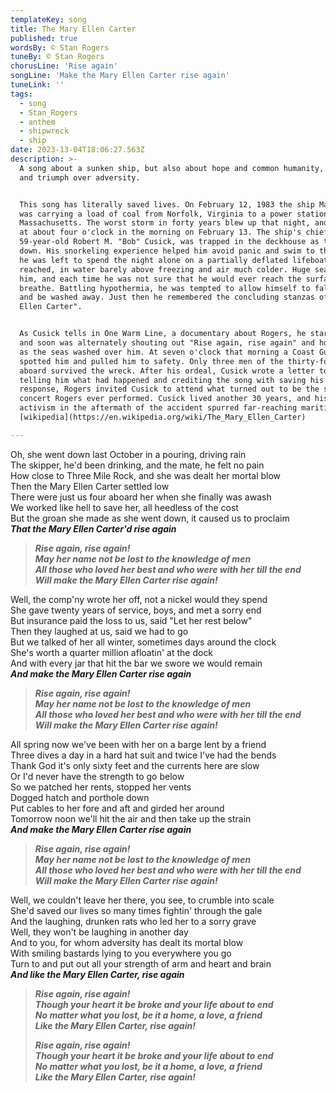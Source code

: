 ```yaml
---
templateKey: song
title: The Mary Ellen Carter
published: true
wordsBy: © Stan Rogers
tuneBy: © Stan Rogers
chorusLine: 'Rise again'
songLine: 'Make the Mary Ellen Carter rise again'
tuneLink: ''
tags:
  - song
  - Stan_Rogers
  - anthem
  - shipwreck
  - ship
date: 2023-13-04T18:06:27.563Z
description: >-
  A song about a sunken ship, but also about hope and common humanity,
  and triumph over adversity.


  This song has literally saved lives. On February 12, 1983 the ship Marine Electric
  was carrying a load of coal from Norfolk, Virginia to a power station in Somerset,
  Massachusetts. The worst storm in forty years blew up that night, and the ship sank
  at about four o'clock in the morning on February 13. The ship's chief mate, 
  59-year-old Robert M. "Bob" Cusick, was trapped in the deckhouse as the ship went
  down. His snorkeling experience helped him avoid panic and swim to the surface, but
  he was left to spend the night alone on a partially deflated lifeboat he eventually
  reached, in water barely above freezing and air much colder. Huge seas washed over
  him, and each time he was not sure that he would ever reach the surface again to
  breathe. Battling hypothermia, he was tempted to allow himself to fall unconscious
  and be washed away. Just then he remembered the concluding stanzas of "The Mary
  Ellen Carter".


  As Cusick tells in One Warm Line, a documentary about Rogers, he started to sing it
  and soon was alternately shouting out "Rise again, rise again" and holding his breath
  as the seas washed over him. At seven o'clock that morning a Coast Guard helicopter
  spotted him and pulled him to safety. Only three men of the thirty-four who had been
  aboard survived the wreck. After his ordeal, Cusick wrote a letter to Stan Rogers
  telling him what had happened and crediting the song with saving his life. In
  response, Rogers invited Cusick to attend what turned out to be the second-to-last
  concert Rogers ever performed. Cusick lived another 30 years, and his testimony and
  activism in the aftermath of the accident spurred far-reaching maritime safety reforms.
  [wikipedia](https://en.wikipedia.org/wiki/The_Mary_Ellen_Carter)

---
```


Oh, she went down last October in a pouring, driving rain\
The skipper, he'd been drinking, and the mate, he felt no pain\
How close to Three Mile Rock, and she was dealt her mortal blow\
Then the Mary Ellen Carter settled low\
There were just us four aboard her when she finally was awash\
We worked like hell to save her, all heedless of the cost\
But the groan she made as she went down, it caused us to proclaim\
***That the Mary Ellen Carter'd rise again***

> ***Rise again, rise again!\
May her name not be lost to the knowledge of men\
All those who loved her best and who were with her till the end\
Will make the Mary Ellen Carter rise again!***

Well, the comp'ny wrote her off, not a nickel would they spend\
She gave twenty years of service, boys, and met a sorry end\
But insurance paid the loss to us, said "Let her rest below"\
Then they laughed at us, said we had to go\
But we talked of her all winter, sometimes days around the clock\
She's worth a quarter million afloatin' at the dock\
And with every jar that hit the bar we swore we would remain\
***And make the Mary Ellen Carter rise again***

> ***Rise again, rise again!\
May her name not be lost to the knowledge of men\
All those who loved her best and who were with her till the end\
Will make the Mary Ellen Carter rise again!***

All spring now we've been with her on a barge lent by a friend\
Three dives a day in a hard hat suit and twice I've had the bends\
Thank God it's only sixty feet and the currents here are slow\
Or I'd never have the strength to go below\
So we patched her rents, stopped her vents\
Dogged hatch and porthole down\
Put cables to her fore and aft and girded her around\
Tomorrow noon we'll hit the air and then take up the strain\
***And make the Mary Ellen Carter rise again***

> ***Rise again, rise again!***\
> ***May her name not be lost to the knowledge of men***\
> ***All those who loved her best and who were with her till the end***\
> ***Will make the Mary Ellen Carter rise again!***

Well, we couldn't leave her there, you see, to crumble into scale\
She'd saved our lives so many times fightin' through the gale\
And the laughing, drunken rats who led her to a sorry grave\
Well, they won't be laughing in another day\
And to you, for whom adversity has dealt its mortal blow\
With smiling bastards lying to you everywhere you go\
Turn to and put out all your strength of arm and heart and brain\
***And like the Mary Ellen Carter, rise again***

> ***Rise again, rise again!\
Though your heart it be broke and your life about to end\
> No matter what you lost, be it a home, a love, a friend\
> Like the Mary Ellen Carter, rise again!***
> 
> ***Rise again, rise again!\
Though your heart it be broke and your life about to end\
No matter what you lost, be it a home, a love, a friend\
Like the Mary Ellen Carter, rise again!***
